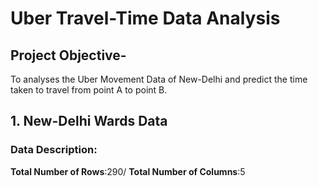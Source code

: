 # Uber Travel-Time Data Analysis
## Project Objective-
To analyses the Uber Movement Data of New-Delhi and predict the time taken to travel from point A to point B.


## 1. New-Delhi Wards Data
### Data Description:
**Total Number of Rows**:290/
**Total Number of Columns**:5



